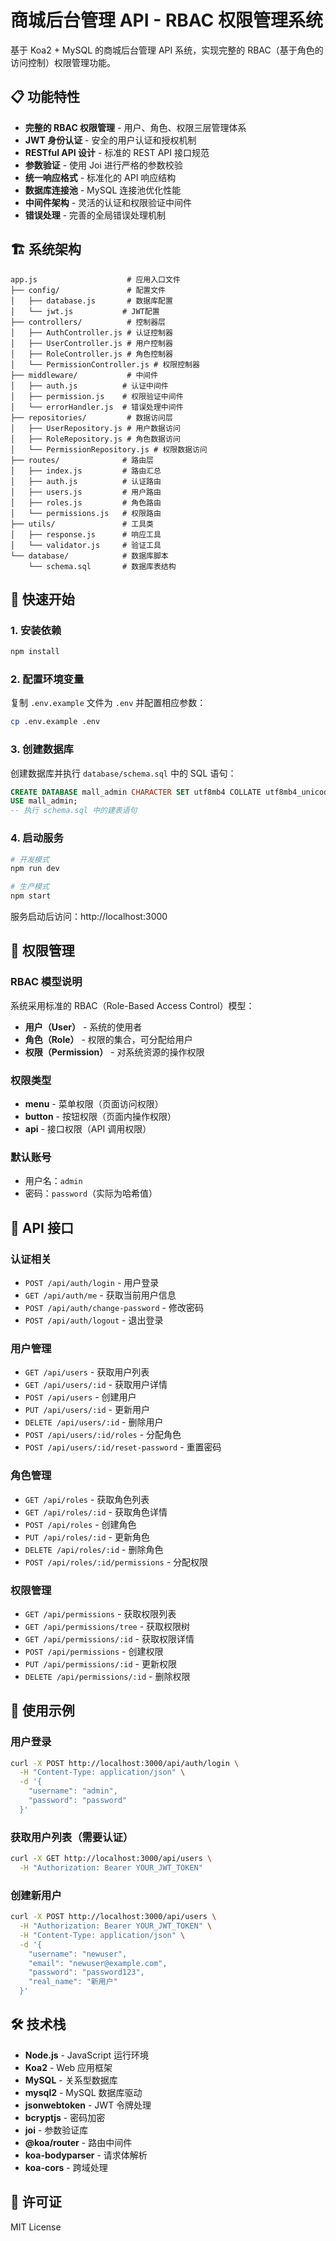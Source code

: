 # 商城后台管理 API - RBAC 权限管理系统

基于 Koa2 + MySQL 的商城后台管理 API 系统，实现完整的 RBAC（基于角色的访问控制）权限管理功能。

## 📋 功能特性

- **完整的 RBAC 权限管理** - 用户、角色、权限三层管理体系
- **JWT 身份认证** - 安全的用户认证和授权机制
- **RESTful API 设计** - 标准的 REST API 接口规范
- **参数验证** - 使用 Joi 进行严格的参数校验
- **统一响应格式** - 标准化的 API 响应结构
- **数据库连接池** - MySQL 连接池优化性能
- **中间件架构** - 灵活的认证和权限验证中间件
- **错误处理** - 完善的全局错误处理机制

## 🏗️ 系统架构

```
app.js                    # 应用入口文件
├── config/               # 配置文件
│   ├── database.js       # 数据库配置
│   └── jwt.js           # JWT配置
├── controllers/          # 控制器层
│   ├── AuthController.js # 认证控制器
│   ├── UserController.js # 用户控制器
│   ├── RoleController.js # 角色控制器
│   └── PermissionController.js # 权限控制器
├── middleware/           # 中间件
│   ├── auth.js          # 认证中间件
│   ├── permission.js    # 权限验证中间件
│   └── errorHandler.js  # 错误处理中间件
├── repositories/         # 数据访问层
│   ├── UserRepository.js # 用户数据访问
│   ├── RoleRepository.js # 角色数据访问
│   └── PermissionRepository.js # 权限数据访问
├── routes/              # 路由层
│   ├── index.js         # 路由汇总
│   ├── auth.js          # 认证路由
│   ├── users.js         # 用户路由
│   ├── roles.js         # 角色路由
│   └── permissions.js   # 权限路由
├── utils/               # 工具类
│   ├── response.js      # 响应工具
│   └── validator.js     # 验证工具
└── database/            # 数据库脚本
    └── schema.sql       # 数据库表结构
```

## 🚀 快速开始

### 1. 安装依赖

```bash
npm install
```

### 2. 配置环境变量

复制 `.env.example` 文件为 `.env` 并配置相应参数：

```bash
cp .env.example .env
```

### 3. 创建数据库

创建数据库并执行 `database/schema.sql` 中的 SQL 语句：

```sql
CREATE DATABASE mall_admin CHARACTER SET utf8mb4 COLLATE utf8mb4_unicode_ci;
USE mall_admin;
-- 执行 schema.sql 中的建表语句
```

### 4. 启动服务

```bash
# 开发模式
npm run dev

# 生产模式
npm start
```

服务启动后访问：http://localhost:3000

## 🔐 权限管理

### RBAC 模型说明

系统采用标准的 RBAC（Role-Based Access Control）模型：

- **用户（User）** - 系统的使用者
- **角色（Role）** - 权限的集合，可分配给用户
- **权限（Permission）** - 对系统资源的操作权限

### 权限类型

- **menu** - 菜单权限（页面访问权限）
- **button** - 按钮权限（页面内操作权限）
- **api** - 接口权限（API 调用权限）

### 默认账号

- 用户名：`admin`
- 密码：`password`（实际为哈希值）

## 📝 API 接口

### 认证相关

- `POST /api/auth/login` - 用户登录
- `GET /api/auth/me` - 获取当前用户信息
- `POST /api/auth/change-password` - 修改密码
- `POST /api/auth/logout` - 退出登录

### 用户管理

- `GET /api/users` - 获取用户列表
- `GET /api/users/:id` - 获取用户详情
- `POST /api/users` - 创建用户
- `PUT /api/users/:id` - 更新用户
- `DELETE /api/users/:id` - 删除用户
- `POST /api/users/:id/roles` - 分配角色
- `POST /api/users/:id/reset-password` - 重置密码

### 角色管理

- `GET /api/roles` - 获取角色列表
- `GET /api/roles/:id` - 获取角色详情
- `POST /api/roles` - 创建角色
- `PUT /api/roles/:id` - 更新角色
- `DELETE /api/roles/:id` - 删除角色
- `POST /api/roles/:id/permissions` - 分配权限

### 权限管理

- `GET /api/permissions` - 获取权限列表
- `GET /api/permissions/tree` - 获取权限树
- `GET /api/permissions/:id` - 获取权限详情
- `POST /api/permissions` - 创建权限
- `PUT /api/permissions/:id` - 更新权限
- `DELETE /api/permissions/:id` - 删除权限

## 🔧 使用示例

### 用户登录

```bash
curl -X POST http://localhost:3000/api/auth/login \
  -H "Content-Type: application/json" \
  -d '{
    "username": "admin",
    "password": "password"
  }'
```

### 获取用户列表（需要认证）

```bash
curl -X GET http://localhost:3000/api/users \
  -H "Authorization: Bearer YOUR_JWT_TOKEN"
```

### 创建新用户

```bash
curl -X POST http://localhost:3000/api/users \
  -H "Authorization: Bearer YOUR_JWT_TOKEN" \
  -H "Content-Type: application/json" \
  -d '{
    "username": "newuser",
    "email": "newuser@example.com",
    "password": "password123",
    "real_name": "新用户"
  }'
```

## 🛠️ 技术栈

- **Node.js** - JavaScript 运行环境
- **Koa2** - Web 应用框架
- **MySQL** - 关系型数据库
- **mysql2** - MySQL 数据库驱动
- **jsonwebtoken** - JWT 令牌处理
- **bcryptjs** - 密码加密
- **joi** - 参数验证库
- **@koa/router** - 路由中间件
- **koa-bodyparser** - 请求体解析
- **koa-cors** - 跨域处理

## 📄 许可证

MIT License
